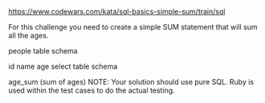 https://www.codewars.com/kata/sql-basics-simple-sum/train/sql

For this challenge you need to create a simple SUM statement that will sum all the ages.

people table schema

id
name
age
select table schema

age_sum (sum of ages)
NOTE: Your solution should use pure SQL. Ruby is used within the test cases to do the actual testing.
